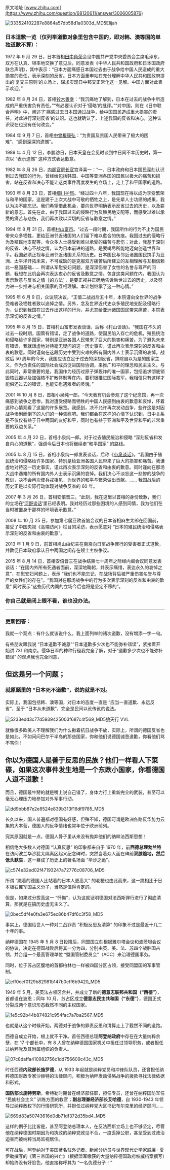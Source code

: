 原文地址 [www.zhihu.com](https://www.zhihu.com/question/68120611/answer/3006005876) 

![333524102287e8864a57db58d1a0303d_MD5](../assets/333524102287e8864a57db58d1a0303d_MD5.jpg)Elijah​

### 日本道歉一览（仅列举道歉对象里包含中国的，即对韩、澳等国的单独道歉不算）：

1972 年 9 月 29 日，日本首相[田中角荣](https://www.zhihu.com/search?q=%E7%94%B0%E4%B8%AD%E8%A7%92%E8%8D%A3&search_source=Entity&hybrid_search_source=Entity&hybrid_search_extra=%7B%22sourceType%22%3A%22answer%22%2C%22sourceId%22%3A3006005876%7D)会见中国共产党中央委员会主席毛泽东，双方在认真、坦率地交换了意见后，同意发表《中华人民共和国政府和日本国政府联合声明》，其中表示：“日本方面痛感日本国过去由于战争给中国人民造成的重大损害的责任，表示深刻的反省。日本方面重申站在充分理解中华人民共和国政府提出的‘复交三原则’的立场上，谋求实现日中邦交正常化这一见解。中国方面对此表示欢迎。”

1982 年 8 月 24 日，首相[铃木善幸](https://www.zhihu.com/search?q=%E9%93%83%E6%9C%A8%E5%96%84%E5%B9%B8&search_source=Entity&hybrid_search_source=Entity&hybrid_search_extra=%7B%22sourceType%22%3A%22answer%22%2C%22sourceId%22%3A3006005876%7D)：“我沉痛地了解到，日本在过去的战争中所造成的严重伤害负有责任。”“有必要认识对于‘侵略’的批评。”“对中国，则在《日中联合声明》中，阐述了‘痛感过去日本国通过战争，给中国国民造成重大损害的责任，对此进行深刻反省’的认识。这也就确认了，上述我国的反省和决心，这种认识现在也没有任何改变。”

1984 年 9 月 7 日，首相[中曾根康弘](https://www.zhihu.com/search?q=%E4%B8%AD%E6%9B%BE%E6%A0%B9%E5%BA%B7%E5%BC%98&search_source=Entity&hybrid_search_source=Entity&hybrid_search_extra=%7B%22sourceType%22%3A%22answer%22%2C%22sourceId%22%3A3006005876%7D)：“为贵国及贵国人民带来了极大的困难”，“感到深深的遗憾”。

1989 年 4 月 12 日，李鹏访日，日本天皇在会见时谈到中日间不幸历史时，第一次以 “表示遗憾” 这种方式表达歉意。

1982 年 8 月 26 日，[内阁官房长官](https://www.zhihu.com/search?q=%E5%86%85%E9%98%81%E5%AE%98%E6%88%BF%E9%95%BF%E5%AE%98&search_source=Entity&hybrid_search_source=Entity&hybrid_search_extra=%7B%22sourceType%22%3A%22answer%22%2C%22sourceId%22%3A3006005876%7D)宫泽喜一：“一、日本政府和日本国民深刻认识到过去我国的行为，曾经给包括韩国、中国等亚洲各国的国民以极大的痛苦和损害，站在反省和决心不能让这类事件再度发生的立场上，走上了和平国家的道路。

1993 年 8 月 23 日，首相[细川护熙](https://www.zhihu.com/search?q=%E7%BB%86%E5%B7%9D%E6%8A%A4%E7%86%99&search_source=Entity&hybrid_search_source=Entity&hybrid_search_extra=%7B%22sourceType%22%3A%22answer%22%2C%22sourceId%22%3A3006005876%7D)。“经过四十八年，我国现在得以成为享受繁荣与和平的国家。这是建于上次大战中可敬的牺牲之上，是先辈人士功绩的成果，我认为决不能忘记。我们希望借此机会，要向世界明确表示反省过去的历史，以及崭新的意志。首先在此，由于我国过去的侵略行为及殖民地支配等，而感受过难以承受的痛苦与悲伤，我们再次致以深切的反省与歉意之情。”

1994 年 8 月 31 日，首相[村山富市](https://www.zhihu.com/search?q=%E6%9D%91%E5%B1%B1%E5%AF%8C%E5%B8%82&search_source=Entity&hybrid_search_source=Entity&hybrid_search_extra=%7B%22sourceType%22%3A%22answer%22%2C%22sourceId%22%3A3006005876%7D)。“过去一段时期，我国所作的行为不止为国民带来众多牺牲，更给亚洲邻近诸国的人们留下难以愈合的伤痕。我国过去的侵略行为及殖民地支配等，令众多人士感受到难以承受的痛苦与悲伤；对此，我基于深刻的反省、决心不战之情，认为日本前进的道路，是要竭尽所能地迈向创造世界和平。我国必须正视与亚洲邻近诸国关系的历史。日本国民与邻近诸国国民携手为亚洲、太平洋开拓未来，不可或缺的是克服双方痛苦后所建立的互相理解与互相信赖此一稳固基础…… 所谓从军慰安妇问题，是深深伤害了女性的名誉与尊严的问题，我想在此机会再次表达衷心的反省及歉意之情。包含这类问题在内，我国认为表示歉意与反省之情［的方法］，是要正视并正确地告诉后世过去的历史，以及努力进一步推进与相关国家的互相理解。本计划继承了这一种心情。”

1995 年 6 月 9 日，众议院决议。“正值二战战后五十年，本院谨向全世界的战争受难者及牺牲者致以追悼之情。另外，念及世界近代史众多殖民地支配及侵略行为，认识到我国在过去作出这样的行为，并尤其给亚洲诸国国民带来痛苦，本院表示深切的反省之情。”

1995 年 8 月 15 日，首相村山富市发表谈话，后称《村山谈话》。“我国在不久的过去一段时期，国策有错误，走了战争的道路，使国民陷入存亡的危机，殖民统治和侵略给许多国家，特别是亚洲各国人民带来了巨大的损害和痛苦。为了避免未来有错误，我就谦虚地对待毫无疑问的这一历史事实，谨此再次表示深刻的反省和由衷的歉意。同时谨向在这段历史中受到灾难的所有国内外人士表示沉痛的哀悼。战败后 50 周年的今天，我国应该立足于过去的深刻反省，排除自以为是的国家主义，作为负责任的国际社会成员促进国际协调，来推广和平的理念和民主主义。与此同时，非常重要的是，我国作为经历过原子弹轰炸的唯一国家，包括追求彻底销毁核武器以及加强核不扩散体制等在内，要积极推进国际裁军。我相信只有这样才能偿还过去的错误，也能安慰遇难者的灵魂。”

2001 年 10 月 8 日，首相小泉纯一郎。“今天我有机会参观了这个纪念馆，再一次痛感到战争之悲惨。我对遭受侵略而牺牲的中国人民感到由衷的歉意和哀悼，怀着这种心情观看了这里的许多展览。我感到，决不允许再次发动战争，些许这是对因战争惨剧而倒下的人们的一种告慰吧。我们都会在这样的心情下认识到，日中关系是不仅仅有益于日中两国的友好和平，同时也有益于亚洲和平及世界和平的非常重要的双边关系。”

2005 年 4 月 22 日，首相小泉纯一郎。对于过去殖民统治和侵略 “深刻反省和发自内心的道歉”，强调今后日本也将继续走“和平国家” 的路线。

2005 年 8 月 15 日，首相小泉纯一郎发表谈话，后称《[小泉谈话](https://www.zhihu.com/search?q=%E5%B0%8F%E6%B3%89%E8%B0%88%E8%AF%9D&search_source=Entity&hybrid_search_source=Entity&hybrid_search_extra=%7B%22sourceType%22%3A%22answer%22%2C%22sourceId%22%3A3006005876%7D)》。“我国由于殖民统治和侵略给许多国家、特别是给亚洲各国人民带来了巨大的损害和痛苦。我谦虚地对待这一历史事实，谨此再次表示深刻的反省和由衷的歉意。同时谨向在那场大战中遇难的所有国内外人士表示沉痛的哀悼。我们决心不淡忘这一悲惨的战争的教训，决不会再次使兵戎相见，为世界的和平与繁荣做出贡献。…… 我国战后的历史正是以实际行动体现对战争反省的 60 年。

2007 年 3 月 26 日，首相安倍晋三。“此刻，我在这里以首相的身份致歉，我们的立场在‘[河野谈话](https://www.zhihu.com/search?q=%E6%B2%B3%E9%87%8E%E8%B0%88%E8%AF%9D&search_source=Entity&hybrid_search_source=Entity&hybrid_search_extra=%7B%22sourceType%22%3A%22answer%22%2C%22sourceId%22%3A3006005876%7D)’里已经表明。我对经历过那些困境的人感到同情，我为他们在当时被置身于那样的环境表示歉意。”

2008 年 10 月 25 日，参加第七届亚欧首脑会议的日本首相麻生太郎在回国前，接受了中国央视《高端访问》栏目的采访，表示愿意对 “日本的殖民统治和侵略表示深刻的反省和由衷的歉意”。

2013 年 1 月 9 日，前首相鸠山由纪夫在南京向日军战争罪行的受害者正式道歉，并敦促日本政府承认日中两国之间存在领土主权争议。

2015 年 8 月 14 日，首相安倍晋三在战争结束七十周年之际经内阁会议同意发表谈话：“在国内外所有死遇者面前，深深地鞠躬，并表示痛惜，表达永久的哀悼之意”，在慰安妇问题上，表示 “我们也不能忘记，在战场背后被严重伤害名誉与尊严的女性们的存在”。“我国对在那场战争中的行为多次表示深刻的反省和由衷的歉意” 同时表示“这些历代内阁的立场今后也将是坚定不移的”。

### 你自己就是闭上眼不看，谁也没办法。

* * *

### 更新回答：

我就一个观点：有什么就该说什么。我上面列举的诸次道歉，没有增添一字一句。

有些朋友跟我说 “日本道歉不诚恳”“日本道歉多少次也不能弥补错误”，紧接着开始讲 731 和南京。侵华日军的种种行径我完全了解，对于“道歉多少次也不能弥补错误” 的观点我也完全同意，

但这是另一个问题；
---------

### 就原题里的 “日本死不道歉”，说的就是不对。

实际上，我国包括韩、澳等国，对日本的态度一直是 “应当一直道歉、永远反省”，至于 “日本从未道歉”，完全是民间以讹传讹的说法。

![5233edd3c77d5939425003f687c4f569_MD5](../assets/5233edd3c77d5939425003f687c4f569_MD5.jpg)狼天行 VVL​

就像很多欧美人不理解我们为什么揪着抗日战争不放，实际上，所谓的德国反省也是如此，不如问问巴尔干半岛的那些国家，你和他们说德国诚恳道歉，你看他们骂不骂你！

你以为德国人是善于反思的民族？他们一样看人下菜碟，如果这次事件发生地是一个东欧小国家，你看德国人道不道歉！
-----------------------------------------------------

而且，德国最牛掰的就是嘴上说自己错了，身体力行上重新完全的武装，甚至可以毫无心理压力地参加对外军事行动。

![dd9bbb87e2e8524e839b313f16df9785_MD5](../assets/dd9bbb87e2e8524e839b313f16df9785_MD5.webp)

长久以来，国人普遍都对德国有好感，但殊不知，德国可谓是欧洲各路反华势力云集的大本营，德国人的反华情绪也常年位于欧洲前列。

究其原因就是一点，德国人骨子里从来没有抛弃他们的纳粹法西斯思想！

相信绝大多数人对德国 “认真反思” 的印象都来自于 1970 年，前**西德总理勃兰特**在访问波兰华沙犹太隔离区起义纪念碑时，突然当着众人面在碑前**双膝跪地，然后低头默哀**，这一幕成了历史上的著名场面 “华沙之跪”。

![c574e32ed02f47193247a72776c08706_MD5](../assets/c574e32ed02f47193247a72776c08706_MD5.jpg)

所谓 “跪着的德国人比站着的日本人更高大” 的老梗也由此而来，这一跪相比于日本极右翼军国主义分子，当然是值得肯定的。

但是，如果过分拔高这一 “忏悔”，认为这就证明德国对法西斯罪行进行了彻底清算，那就是在搞历史虚无主义了。

![0bec5df4e0fa3e675ec86b47df6c3f58_MD5](../assets/0bec5df4e0fa3e675ec86b47df6c3f58_MD5.jpg)

事实上，德国给世人一种对二战罪责 “积极反思及清算” 的印象不过是最近十几二十年的事。

纳粹德国在 1945 年 5 月 8 日投降后，同盟国立刻根据雅尔塔会议和波茨坦会议的协议，决定在德国战败后将其一分为四，分别由英、美、法、苏四个战胜国占领，并合组一个最高管理单位 “盟国管制委员会”（ACC）来治理德国事务。

同时，位于苏占区腹地的首都柏林也一样被四国分区占领，接受同盟国的军事管制。

![eff0cef0129b82981b147b0eff6b9420_MD5](../assets/eff0cef0129b82981b147b0eff6b9420_MD5.jpg)

1949 年 5 月，美英法占领区合并，并成立了新的**德意志联邦共和国（“西德”）**，首都设在波恩；同年 10 月，苏占区成立**德意志民主共和国（“东德”）**，德国正式分裂成两个意识形态截然不同的主权国家。

![1e5c92b44b874821c954fac7a7ba2567_MD5](../assets/1e5c92b44b874821c954fac7a7ba2567_MD5.jpg)

也就是从这个时候开始，两德对于战争的罪责反思和清算走上了截然不同的道路。

西德自成立开始，根上就不干净。首任西德总理**阿登纳政府**中存在在大量纳粹余孽，在 17 个部长中，有 8 人曾在纳粹德国国家机关中担任过领导职务，或者担任过纳粹党及其附属组织的负责人。

![07c8daffa410982756c1dd756609c43c_MD5](../assets/07c8daffa410982756c1dd756609c43c_MD5.jpg)

时任西德**内政部长施罗德**，从 1933 年起就是纳粹党员和冲锋队队员，还曾担任纳粹德国财政专家沙赫特的法律顾问，积极为纳粹发动侵略战争的拨款寻找法律依据和形式。

**国防部长施特劳斯**，希特勒时期曾在经济部任职，担任专员，还曾在纳粹国防军任 “民族社会主义” 训练方面的教官；**副总理兼经济部长艾哈德**，自 1930-1943 年领导过纳粹政权下的行情研究所，并担任过纳粹党大区书记布尔克里的经济顾问......

![669d83a50743616d0db71df372d35bd4_MD5](../assets/669d83a50743616d0db71df372d35bd4_MD5.jpg)

这样的例子比比皆是，甚至阿登纳总理本人，在反法西斯立场上也不够坚定，尽管他在纳粹德国时期因为和执政的纳粹党政见不合，一度丢掉公职，甚至受到过政治迫害而被纳粹当局监视居住。

可在战后，阿登纳对于美国著名驻外记者、新闻分析员与世界现代史学家威廉 · 夏伊勒撰写的《第三帝国的兴亡》（根据盟军缴获的大量纳粹德国政府权威档案撰写）却始终没有好脸色，他直接称呼其为 “一名仇德分子！”

![](data:image/svg+xml;utf8,<svg xmlns='http://www.w3.org/2000/svg' width='215' height='343'></svg>)

该书一度在西德被猛烈抨击，销量惨淡，威廉不由得感叹德国人在战后不过几年时间，竟然就像忘记了战争存在过一样。

至于在西德政府的基础，纳粹余孽问题更为严重，20 世纪 50 年代末期，西德司法界担任法官和检察官的前纳粹分子多达 9000 余人。

![05f73eed909bc0c7b6a15f2bd887cc27_MD5](../assets/05f73eed909bc0c7b6a15f2bd887cc27_MD5.jpg)

据东德争取统一委员会当时的统计，曾在纳粹德国司法部担任过领导职务或曾在各个特别法庭和军事法庭任职的 1000 多名法官，彼时在西德的司法系统中发挥着领导骨干作用。而在纳粹时代，数十万反法西斯主义战士曾根据上述法官的判决被长期监禁，有 6 万人被判处死刑。

更夸张的是，西德政府在路德维希堡设立的 “追缉纳粹战犯中心”，其总负责人**艾尔文 · 许勒**，本身就是一个罪恶多端，隐藏身份的纳粹战犯！

整个六七十年代，此人利用职权将来自苏联、波兰、捷克、南斯拉夫等战争受害国的大量揭发举报材料扣押甚至销毁，到最后，他干脆蛮横拒绝接受材料，成功让一大批战犯因证据不足，无法立案被释放或者轻判。

最令世人大跌眼镜的是，甲级战犯、原纳粹内政部部长助理和总顾问威廉 · 弗利克有个得力助手名为**汉斯 · 格罗布克**，此人曾残酷迫害被占领国家的无辜百姓，并且参与了臭名昭著的《纽伦堡种族法》和《国籍法》起草工作，甚至还在东欧协助艾希曼督促犹太人问题的 “最后解决”。

![57288ef22c0b78bf3effab0ebceb2019_MD5](../assets/57288ef22c0b78bf3effab0ebceb2019_MD5.jpg)

按照道理，犯下如此罪行至少是个乙级战犯没跑了，而且在战后初期，曾被盟国有关机构列为第 101 号战犯。

但不知道为何，他没受到任何惩罚，还重返政界，混到了西德国务秘书的职务，并利用职权继续将大批纳粹余孽或极右翼分子吸纳进西德政府里，巅峰时期，西德官员总数三分之二的底子都不干净，直到 1963 年东德政府将此事对外公布抨击西德 “纳粹余孽死灰复燃” 后，格罗布克才被免职。

![8af79ee0ace7bdcc4e631db48eb299f3_MD5](../assets/8af79ee0ace7bdcc4e631db48eb299f3_MD5.jpg)

至于在重建后的西德军队中，前纳粹德军成员更是比比皆是，比如西德**联邦情报局局长盖伦**是前纳粹德国军事情报局东方处处长；纳粹高级将领**汉斯 · 斯派达尔**（曾任纳粹德军驻法国部队参谋长，是隆美尔元帅的主要助手）和**阿道夫 · 豪辛格**（曾任纳粹武装力量大本营作战处长，进攻苏联的 “巴巴罗萨计划” 主要策划者之一）在北约总部中担任要职；

![46b1c39bcb562470965fd6b638355d96_MD5](../assets/46b1c39bcb562470965fd6b638355d96_MD5.jpg)

西德**国防军总司令路德维希 · 克吕维尔**在纳粹德国时期担任过坦克部队中将，纳粹海军上将**赫尔穆特 · 海耶**与**弗里德里希 · 卢格**在战后继续参与制定北约在北海和波罗地海同苏联、东欧国家作战计划。

至于**西德国防军的 4 个主要军团的司令官**全部为纳粹德国的将领，一直到六十年代末，西德军队的高级将领中的前纳粹分子依然高达 70%，他们都曾在希特勒的总参谋本部工作过，或者就是纳粹前国防部、最高统帅部的领导成员，至于中下层的军官、基层官兵中的极右翼、前纳粹分子更是多如牛毛。

![01aa089e1b525d44c7985297a2373d46_MD5](../assets/01aa089e1b525d44c7985297a2373d46_MD5.jpg)

一个被占领的战败国，能够明目张胆地这么搞，当然是在美国占领军一手包庇下才能达成。

在这种风气的影响下，西德民间怀念纳粹的势头也一度高涨，英国著名历史学者托尼. 朱特在其著作《战后欧洲史》中详细描述了战后初期，西德民间的状况：

![a8474c2d72bcdae93cc40cdaa2b0c808_MD5](../assets/a8474c2d72bcdae93cc40cdaa2b0c808_MD5.jpg)

**“战后初期的民意调查资料证实了盟军的努力收效甚微。1946 年 10 月，当纽伦堡审判结束时，只有 6% 的德国人愿意承认，他们认为审判是‘不公平的’，但 4 年后，1/3 的人持这种观点。**

他们持这样的观点毫不奇怪，因为从 1945 年到 1949 年这整段时间里，大多数德国人始终认为‘纳粹主义是一种很好的理念，只是被操作坏了’。1946 年 11 月，在美军占领区内接受调查的德国人中有 37% 的人认为对犹太人、波兰人和其他非雅利安人的调查，对于德国人的安全来说是‘必要的’。”

![a05ba5a423f6df8708b2b271b07308bd_MD5](../assets/a05ba5a423f6df8708b2b271b07308bd_MD5.jpg)

“在 1946 年 11 月这同一次调查中，1/3 的德国人同意一种观点，即‘犹太人不应享有属于雅利安人种的同样权利’。这也并不会令人感到特别惊奇，因为做出这种反应的人刚刚从时间长达 12 年之久持这种观点的极权政府之下走出来。真正令人惊异的是 6 年后举行的一次民意调查，联邦德国持‘德国土地上最好没有犹太人’观点的人数比例居然还略高于上述的 1/3，达到 37%。”

“若没有这种集体失忆症，欧洲战后令人惊愕的复苏是不可能的。可以肯定的是，很多被抛置脑后的事情将会以各种令人不愉快的方式再度回忆起来。但是随着岁月流逝，要到很晚以后才会清楚，战后欧洲赖以作为基础的各种神话会在多大程度上引起破坏和变化。”

![d97a03362c675ce5fcabe87bb6350154_MD5](../assets/d97a03362c675ce5fcabe87bb6350154_MD5.jpg)

到了 1948 年的柏林危机，以美国为首的西方阵营空军共出动了 26 万多架次的运输机，为西柏林每日平均空运的物资最多时达到 15000 吨。

![b67d2e3ab4fecb0d67437f5cd120e933_MD5](../assets/b67d2e3ab4fecb0d67437f5cd120e933_MD5.jpg)

当时，英国著名历史学家汤因比曾亲历了那段历史，他在《国际事务概览》中详细记述了当时西柏林发生的故事。

其中，有这样一个事件：当时，苏军和西柏林的盟军司令部定期会做一定会晤，苏军方面的英语翻译是一个年轻的女孩，在会谈间隙，苏军女翻译用羡慕的口吻对英美军官说：“盟军如今救济德国人的物资要是能给当年的列宁格勒就好了。”

![4e1741afe113c872cf08fa1d8bb88b5f_MD5](../assets/4e1741afe113c872cf08fa1d8bb88b5f_MD5.jpg)

谁知话音未落，有一名德国女公务员应该是听懂了这句话，她径直走来，用理直气壮且带有轻蔑的口吻，用英语对苏军女翻译嚷道：**“德国人能吃这些是因为我们是优等民族！”**

此言一出，汤因比倍感震惊，因为这个德国女士明明看着温文尔雅，像是受过高等教育的人，竟然会说出这样的话。

![83f73e8f70d19e2e2f0545c22e7e1388_MD5](../assets/83f73e8f70d19e2e2f0545c22e7e1388_MD5.jpg)

不难看出，西德对纳粹的反思从一开始就是不够的，这一点，中国人曾经有着非常清醒的认识：

![ceee289c80d7e6c33ceccfde31dea898_MD5](../assets/ceee289c80d7e6c33ceccfde31dea898_MD5.jpg)

直到 1982 年底，时任西德的联邦政府司法部长宣布，在西德经过侦查或法庭审理的 86463 名战犯中，真正受到惩治的只有 6432 人，不足审理总数的 8%，而就在这些战犯中，还不乏大量被轻判的。

纳粹屠杀了 600 万犹太人是滔天罪行，但 2700 万苏联人民，170 万前南斯拉夫人民的死难，难道比不过犹太人吗？更有甚者，同样被纳粹大规模清洗的吉普赛人，德国当局几乎没有谈起过，世人似乎都忘了还有这么一个受害人群体存在。

![20ea087c942c25421053982fd956863e_MD5](../assets/20ea087c942c25421053982fd956863e_MD5.jpg)

同样，我们必须客观认识到德国的道歉有极大的政治因素在其中。冷战开始后的美苏争霸格局，美国为首的北约急需一个能够团结在欧洲抵抗红色军团的力量，为此必须将德国重新武装起来，但是怕舆论无法接受，便制作了一系列包装工作，如下跪道歉，纪录片，课本教材等，这些更大因素上是大局观需求。

实事求是地说，由于帝国主义集团反共的需要，无论是日本还是德国，其战争罪行都远未得到彻底清算。法西斯战犯们不但大多逃过了制裁，还在战后新政府中身居要职。

![6557ef8e92babe205de8b3928c4bd34c_MD5](../assets/6557ef8e92babe205de8b3928c4bd34c_MD5.jpg)

反省战争、忏悔罪行，根本上不是为了过去，而是为了当代和将来，有没有好好清算历史，看看当事人后来的所作所为即可知晓。

即便是追杀纳粹分子的东德，冷战时期的 “布拉格之春”，穿着和二战相似的东德军队再度踏入捷克斯洛伐克领土时，也带给当地人民巨大的心理创伤。

而统一后的德国，更是彻底解禁集体自卫权（如今雅尔塔体系对日本的约束力远大于对德国的约束力）。

![ddbc8db074a96bb9541a3e95808c8739_MD5](../assets/ddbc8db074a96bb9541a3e95808c8739_MD5.jpg)

1991 年 6 月 25 日，前南斯拉夫发生动荡，斯洛文尼亚和克罗地亚宣布独立分裂国家时，德国竟然第一个跳出来干涉前南，不仅率先承认斯洛文尼亚和克罗地亚，更是伙同奥地利、意大利、匈牙利向斯洛文尼亚和克罗地亚输送了足够武装十万人的军火。

后期更是直接派出顾问参与战争，完全是一副急不可耐地意图摧毁欧洲 “最后一个布尔什维克堡垒” 的架势。

更不要说在 2001 年，德军跟随美国，向八竿子打不着的阿富汗派遣军队，只为助纣为虐。

![83342565efeb66ff4fa5c3aba43faf3e_MD5](../assets/83342565efeb66ff4fa5c3aba43faf3e_MD5.jpg)

所谓的德国彻底反省忏悔了战争罪行，并不存在，更跟什么 “德国人高贵的民族性格” 没有半毛钱关系。

![bfbaa0c6323cd09cee19c09f1823d265_MD5](../assets/bfbaa0c6323cd09cee19c09f1823d265_MD5.jpg)

当了解了 50 年代阿登纳集团的所作所为，这种鬼话就会被彻底拉下神坛。我们作为法西斯主义受害国的人民，对痛哭流涕的道歉，可以接受，但没必要感动，更无须为此而对 “高贵的德意志民族” 不惜溢美之词。更何况，直到今天，德国人的认罪依然显得如此扭扭捏捏、言不由衷。

二战时期被纳粹夷为平地德国唐人街（至今再未重建），被关进纳粹集中营遇害的华人们，你听到过德国人为此有哪怕一声道歉吗？

![97a80941ebedcf05d665b5f8aa564c70_MD5](../assets/97a80941ebedcf05d665b5f8aa564c70_MD5.jpg)

因为塞尔维亚人民真的深切体会了西方势力的双标和无耻，尤其是那个被各国公知盛赞为「反战争反思典范」的德国人的无耻！

![51221c0620bf2206aa08561f6a746319_MD5](../assets/51221c0620bf2206aa08561f6a746319_MD5.jpg)

而对于德军参与 1999 年轰炸南联盟的战争罪行，德国什么态度呢？

![e50d403cfa1d1f3c21a1ada0a997bc84_MD5](../assets/e50d403cfa1d1f3c21a1ada0a997bc84_MD5.jpg)

2021 年 4 月 6 日德国驻塞尔维亚大使托马斯 · 谢布公然宣称：

### 「北约在 1999 年轰炸南联盟是必要的，因为这是为了科索沃的‘人权’以及阻止‘种族屠杀’。」

更过分的是，谢布大使竟然还督促塞尔维亚：

### 「尽快承认科索沃独立，这样对各方都有好处。」

![21ce61f831cfa00e3d15d02bed8b3cb9_MD5](../assets/21ce61f831cfa00e3d15d02bed8b3cb9_MD5.jpg)

更可耻的是，谢布大使选择发表如此言论的这天，竟然还是在塞尔维亚人民悼念纳粹德国轰炸贝尔格莱德 80 周年之际。

![af209ee22c4c00f910ef5ed177d7767a_MD5](../assets/af209ee22c4c00f910ef5ed177d7767a_MD5.jpg)

我们这样换位思考一下，日本驻华大使在「国家公祭日」当天，对中国人民说：

**「当年的 “满洲事变” 很有必要，那都是为了“大东亚共荣”」；**

紧接着，日本驻华大使还敦促中国：

**「尽快承认 “台独”，并确定钓鱼岛属于日本」。**

![bd4865b53e84e86cbc7c2eda0139afc7_MD5](../assets/bd4865b53e84e86cbc7c2eda0139afc7_MD5.jpg)

这么联想一下，是不是牙齿都要咬碎了！

![23b7bb9fd482567464664799b29ece19_MD5](../assets/23b7bb9fd482567464664799b29ece19_MD5.jpg)

可是，德国人竟然就这么做了，这水平可比日本高多了，毕竟，日本自卫队在截止写这篇回答之际，还没有派遣空中自卫队战机参与轰炸他国。（当然， 这不是他们不想，是暂时不敢）

虽然日本右翼极端的无耻，但是，为什么德国人就成了许多德棍心中的「道德楷模」呢？

![0bec5df4e0fa3e675ec86b47df6c3f58_MD5](../assets/0bec5df4e0fa3e675ec86b47df6c3f58_MD5.jpg)

要知道，相较于德国，捷克总统却在 2021 年 5 月 18 日向塞尔维亚就跟随北约轰炸南联盟（我国大使馆在那次遭遇美军导弹轰炸，三名记者遇难），向塞尔维亚总统武契奇表达了「真诚歉意」。

![f85a437f3c9f0fc1657e9d60ff072722_MD5](../assets/f85a437f3c9f0fc1657e9d60ff072722_MD5.jpg)

泽曼声称：**「当时捷克是想反对北约轰炸决议的，但无奈孤掌难鸣，但这不能当成借口，自己多年来一直备受 “良心” 谴责，于是借此表达忏悔。」**

![0174819ec7e2f7ad7c69b018057567c1_MD5](../assets/0174819ec7e2f7ad7c69b018057567c1_MD5.jpg)

甭管泽曼这话到底是不是真心，不过也是不容易了，毕竟此前从未有任何北约国家为那次绕开联合国，对一个主权国家进行 78 天狂轰滥炸的野蛮行径道歉。

所以说，在看透了这些老牌帝国主义的嘴脸后，稍微脑子正常一点的人也该清醒了吧。

但怎奈总有一些人要替塞尔维亚人民原谅德国，毕竟在他们看来：

### 「德国人都下跪了，你们还想咋样！」

![a5dd99bd6ccd5ec082ded260691f0961_MD5](../assets/a5dd99bd6ccd5ec082ded260691f0961_MD5.jpg)

所以说，现在包括波兰、希腊向德国索赔也是应该的，要不然他们真把自己当圣人了！

**参考资料：**

冯存诚：《正义之剑——全球追捕审判纳粹战犯史鉴》

威廉 · 夏伊勒：《第三帝国的兴亡》

托尼 · 朱特《战后欧洲史》

贾雷德 · 戴蒙德《剧变：人类命运的未来在哪里？》

汤因比：《国际事物概览》
